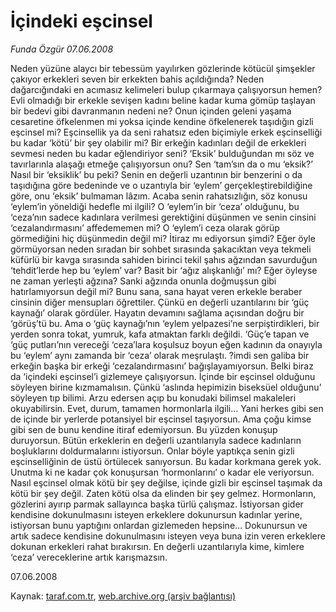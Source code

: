 # İçindeki eşcinsel

*Funda Özgür 07.06.2008*

<div class="yazi">Neden yüzüne alaycı bir tebessüm yayılırken gözlerinde kötücül şimşekler çakıyor erkekleri seven bir erkekten bahis açıldığında? 
Neden dağarcığındaki en acımasız kelimeleri bulup çıkarmaya çalışıyorsun hemen? 
Evli olmadığı bir erkekle sevişen kadını beline kadar kuma gömüp taşlayan bir bedevi gibi davranmanın nedeni ne? Onun içinden geleni yaşama cesaretine öfkelenmen mi yoksa içinde kendine öfkelenerek taşıdığın gizli eşcinsel mi?
Eşcinsellik ya da seni rahatsız eden biçimiyle erkek eşcinselliği bu kadar ‘kötü’ bir şey olabilir mi? 
Bir erkeğin kadınları değil de erkekleri sevmesi neden bu kadar eğlendiriyor seni? ‘Eksik’ bulduğundan mı söz ve tavırlarınla alaşağı etmeğe çalışıyorsun onu? 
Sen ‘tam’sın da o mu ‘eksik?’
Nasıl bir ‘eksiklik’ bu peki? 
Senin en değerli uzantının bir benzerini o da taşıdığına göre bedeninde ve o uzantıyla bir ‘eylem’ gerçekleştirebildiğine göre, onu ‘eksik’ bulmaman lâzım. 
Acaba senin rahatsızlığın, söz konusu ‘eylem’in yöneldiği hedefle mi ilgili? 
O ‘eylem’in bir ‘ceza’ olduğunu, bu ‘ceza’nın sadece kadınlara verilmesi gerektiğini düşünmen ve senin cinsini ‘cezalandırmasını’ affedememen mi? 
O ‘eylem’i ceza olarak görüp görmediğini hiç düşünmedin değil mi? 
İtiraz mı ediyorsun şimdi?
Eğer öyle görmüyorsan neden sıradan bir sohbet sırasında şakacıktan veya tekmeli küfürlü bir kavga sırasında sahiden birinci tekil şahıs ağzından savurduğun ‘tehdit’lerde hep bu ‘eylem’ var?
Basit bir ‘ağız alışkanlığı’ mı? 
Eğer öyleyse ne zaman yerleşti ağzına? 
Sanki ağzında onunla doğmuşsun gibi hatırlamıyorsun değil mi?
Bunu sana, sana hayat veren erkekle beraber cinsinin diğer mensupları öğrettiler. 
Çünkü en değerli uzantılarını bir ‘güç kaynağı’ olarak gördüler. Hayatın devamını sağlama açısından doğru bir ‘görüş’tü bu. Ama o ‘güç kaynağı’nın ‘eylem yelpazesi’ne serpiştirdikleri, bir yerden sonra tokat, yumruk, kafa atmaktan farklı değildi. 
‘Güç’e tapan ve ‘güç putları’nın vereceği ‘ceza’lara koşulsuz boyun eğen kadının da onayıyla bu ‘eylem’ aynı zamanda bir ‘ceza’ olarak meşrulaştı. 
?imdi sen galiba bir erkeğin başka bir erkeği ‘cezalandırmasını’ bağışlayamıyorsun.
Belki biraz da ‘içindeki eşcinsel’i gizlemeye çalışıyorsun. 
İçinde bir eşcinsel olduğunu söyleyen birine kızmamalısın. Çünkü ‘aslında hepimizin biseksüel olduğunu’ söyleyen tıp bilimi. Arzu edersen açıp bu konudaki bilimsel makaleleri okuyabilirsin. 
Evet, durum, tamamen hormonlarla ilgili… 
Yani herkes gibi sen de içinde bir yerlerde potansiyel bir eşcinsel taşıyorsun. 
Ama çoğu kimse gibi sen de bunu kendine itiraf edemiyorsun. 
Bu yüzden konuşup duruyorsun. 
Bütün erkeklerin en değerli uzantılarıyla sadece kadınların boşluklarını doldurmalarını istiyorsun. 
Onlar böyle yaptıkça senin gizli eşcinselliğinin de üstü örtülecek sanıyorsun. 
Bu kadar korkmana gerek yok. 
Unutma ki ne kadar çok konuşursan ‘hormonlarını’ o kadar ele veriyorsun. 
Nasıl eşcinsel olmak kötü bir şey değilse, içinde gizli bir eşcinsel taşımak da kötü bir şey değil. 
Zaten kötü olsa da elinden bir şey gelmez. Hormonların, gözlerini ayırıp parmak sallayınca başka türlü çalışmaz. 
İstiyorsan gider kendisine dokunulmasını isteyen erkeklere dokunursun kadınlar yerine, istiyorsan bunu yaptığını onlardan gizlemeden hepsine... 
Dokunursun ve artık sadece kendisine dokunulmasını isteyen veya buna izin veren erkeklere dokunan erkekleri rahat bırakırsın. 
En değerli uzantılarıyla kime, kimlere ‘ceza’ vereceklerine artık karışmazsın.

07.06.2008</div>

Kaynak: [taraf.com.tr](http://www.taraf.com.tr:80/funda-ozgur/makale-icindeki-escinsel.htm), [web.archive.org (arşiv bağlantısı)](http://web.archive.org/web/20100813013930/http://www.taraf.com.tr:80/funda-ozgur/makale-icindeki-escinsel.htm)
